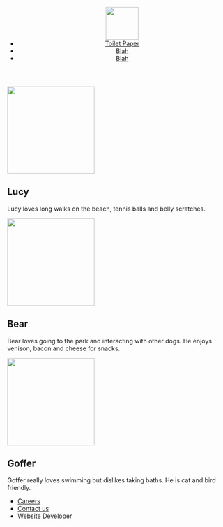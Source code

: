 <html>
<head>
</head>
<body>
<header>
<nav>
<ul>
<img src="https://i.etsystatic.com/15873908/r/il/a36ddc/1732122165/il_794xN.1732122165_m4ka.jpg" height="75">
<li>
<a href="google.com">Toilet Paper</a>
</li>
<li>
<a href>Blah</a>
</li>
<li>
<a href>Blah</a>
</li>
</ul>
</nav>
</header>
<main>
<article>
<img src="https://i.pinimg.com/236x/70/bd/e5/70bde558835ff0d2b29154150a2a784c--pittbulls-beautiful-dogs.jpg" height="200">
<h1>Lucy</h1>
<p>
Lucy loves long walks on the beach, tennis balls and belly scratches.
</p>
</article>
<article>
<img src="https://images.unsplash.com/photo-1529956650128-bca881be2e60?ixlib=rb-1.2.1&q=80&fm=jpg&crop=entropy&cs=tinysrgb&w=1080&fit=max&ixid=eyJhcHBfaWQiOjM2NTI5fQ" height="200">
<h1>Bear</h1>
<p>
Bear loves going to the park and interacting with other dogs. He enjoys venison, bacon and cheese for snacks.
</p>
</article>
<article>
<img src="https://www.loveyourdog.com/wp-content/uploads/2019/08/Pitbull-Terrier-Mixes-900x500.jpg" height="200">
<h1>Goffer</h1>
<p>
Goffer really loves swimming but dislikes taking baths. He is cat and bird friendly.
</p>
</article>
</main>
<footer>
<nav>
<ul>
<li>
<a href="sdfffddfs">Careers</a>
</li>
<li>
<a href="sfsffdsdf">Contact us</a>
</li>
<li>
<a href="sdffdssdf">Website Developer </a>
</li>
</ul>
</nav>
</footer>
</body>
</html>
